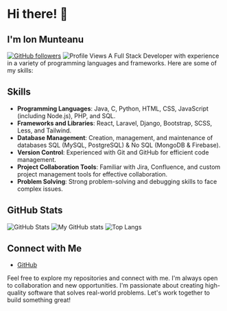 # Hi there! 👋
## I'm Ion Munteanu 
[![GitHub followers](https://img.shields.io/github/followers/MJonny4?style=social)](https://github.com/MJonny4) ![Profile Views](https://komarev.com/ghpvc/?username=MJonny4&color=brightgreen)
A Full Stack Developer with experience in a variety of programming languages and frameworks. Here are some of my skills:
## Skills
- **Programming Languages**: Java, C, Python, HTML, CSS, JavaScript (including Node.js), PHP, and SQL.
- **Frameworks and Libraries**: React, Laravel, Django, Bootstrap, SCSS, Less, and Tailwind.
- **Database Management**: Creation, management, and maintenance of databases SQL (MySQL, PostgreSQL) & No SQL (MongoDB & Firebase).
- **Version Control**: Experienced with Git and GitHub for efficient code management.
- **Project Collaboration Tools**: Familiar with Jira, Confluence, and custom project management tools for effective collaboration.
- **Problem Solving**: Strong problem-solving and debugging skills to face complex issues.

## GitHub Stats
<p style="text-align:center">

![GitHub Stats](https://github-readme-stats.vercel.app/api?username=MJonny4&show_icons=true&theme=dark)
![My GitHub stats](https://github-readme-stats.vercel.app/api?username=MJonny4&show_icons=true&theme=radical)
![Top Langs](https://github-readme-stats.vercel.app/api/top-langs/?username=MJonny4&layout=compact&theme=radical)

</p>

## Connect with Me
- [GitHub](https://github.com/MJonny4)

Feel free to explore my repositories and connect with me. I'm always open to collaboration and new opportunities.
I'm passionate about creating high-quality software that solves real-world problems. Let's work together to build something great!
